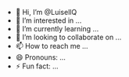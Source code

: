 - 👋 Hi, I’m @LuisellQ
- 👀 I’m interested in ...
- 🌱 I’m currently learning ...
- 💞️ I’m looking to collaborate on ...
- 📫 How to reach me ...
- 😄 Pronouns: ...
- ⚡ Fun fact: ...

<!---
LuisellQ/LuisellQ is a ✨ special ✨ repository because its `README.md` (this file) appears on your GitHub profile.
You can click the Preview link to take a look at your changes.
--->
